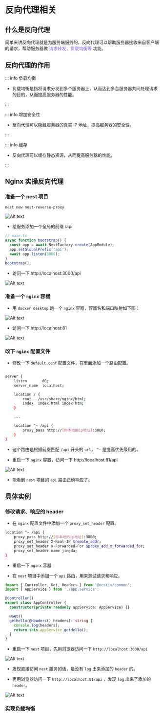 # 反向代理相关

## 什么是反向代理

简单来讲反向代理就是为服务端服务的，反向代理可以帮助服务器接收来自客户端的请求，帮助服务器做 <span style="color: #7B68EE">请求转发，负载均衡等</span> 功能。

## 反向代理的作用

::: info 负载均衡

- 负载均衡是指将请求分发到多个服务器上，从而达到多台服务器共同处理请求的目的，从而提高服务器的性能。

:::

::: info 增加安全性

- 反向代理可以隐藏服务器的真实 IP 地址，提高服务器的安全性。

:::

::: info 缓存

- 反向代理可以缓存静态资源，从而提高服务器的性能。

:::

## Nginx 实操反向代理

### 准备一个 nest 项目

```bash
nest new nest-reverse-proxy
```

![Alt text](image.png)

- 给服务添加一个全局的前缀 /api

```ts
// main.ts
async function bootstrap() {
  const app = await NestFactory.create(AppModule);
  app.setGlobalPrefix('api');
  await app.listen(3000);
}
bootstrap();
```

- 访问一下 http://localhost:3000/api

![Alt text](image-1.png)

### 准备一个 `nginx` 容器

- 用 `docker desktop` 跑一个 `nginx` 容器，容器名和端口映射如下图：

![Alt text](image-2.png)

- 访问一下 http://localhost:81

![Alt text](image-3.png)

### 改下 `nginx` 配置文件

- 修改一下 `default.conf` 配置文件，在里面添加一个路由配置。

```sh

server {
	listen       80;
	server_name  localhost;

	location / {
		root   /usr/share/nginx/html;
		index  index.html index.htm;
	}

	...

	location ^~ /api {
		proxy_pass http://[你本地的ip地址]:3000;
	}
}
```

- 这个路由是根据前缀匹配 `/api` 开头的 `url`， `^~` 是提高优先级用的。

- 重启一下 `nginx` 容器，访问一下 http://localhost:81/api

![Alt text](image-4.png)

- 能看到 `nest` 项目的 `api` 路由正确响应了。

## 具体实例

### 修改请求、响应的 header

- 在 `nginx` 配置文件中添加一个 `proxy_set_header` 配置。

```sh
location ^~ /api {
	proxy_pass http://[你本地的ip地址]:3000;
	proxy_set_header X-Real-IP $remote_addr;
	proxy_set_header X-Forwarded-For $proxy_add_x_forwarded_for;
	proxy_set_header name jingda;
}
```

- 重启一下 `nginx` 容器

- 在 `nest` 项目中添加一个 `api` 路由，用来测试请求和响应。

```ts
import { Controller, Get, Headers } from '@nestjs/common';
import { AppService } from './app.service';

@Controller()
export class AppController {
  constructor(private readonly appService: AppService) {}

  @Get()
  getHello(@Headers() headers): string {
    console.log(headers);
    return this.appService.getHello();
  }
}

```

- 重启一下 `nest` 项目，先用浏览器访问一下 `http://localhost:3000/api`

![Alt text](image-5.png)

- 发现直接访问 `nest` 服务的话，是没有 `log` 出来添加的 `header` 的。

- 再用浏览器访问一下 `http://localhost:81/api` ，发现 `log` 出来了添加的 `header`。

![Alt text](image-6.png)

### 实现负载均衡